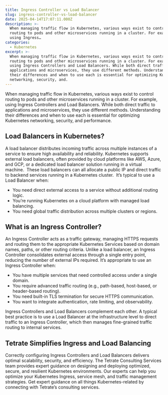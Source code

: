 ```yaml
---
title: Ingress Controller vs Load Balancer
slug: ingress-controller-vs-load-balancer
date: 2025-04-14T17:07:11.000Z
description: >-
  When managing traffic flow in Kubernetes, various ways exist to control
  routing to pods and other microservices running in a cluster. For example,
  using Ingress…
categories:
  - Kubernetes
excerpt: >-
  When managing traffic flow in Kubernetes, various ways exist to control
  routing to pods and other microservices running in a cluster. For example,
  using Ingress Controllers and Load Balancers. While both direct traffic to
  applications and microservices, they use different methods. Understanding
  their differences and when to use each is essential for optimizing Kubernetes
  networking, security, and.
---
```

When managing traffic flow in Kubernetes, various ways exist to control routing to pods and other microservices running in a cluster. For example, using Ingress Controllers and Load Balancers. While both direct traffic to applications and microservices, they use different methods. Understanding their differences and when to use each is essential for optimizing Kubernetes networking, security, and performance. 

## Load Balancers in Kubernetes?

A load balancer distributes incoming traffic across multiple instances of a service to ensure high availability and reliability. Kubernetes supports external load balancers, often provided by cloud platforms like AWS, Azure, and GCP, or a dedicated load balancer solution running in a virtual machine.  These load balancers can all allocate a public IP and direct traffic to backend services running in a Kubernetes cluster.  It’s typical to use a Load Balancer when:

*   You need direct external access to a service without additional routing logic.
*   You’re running Kubernetes on a cloud platform with managed load balancing.
*   You need global traffic distribution across multiple clusters or regions.

## What is an Ingress Controller?

An Ingress Controller acts as a traffic gateway, managing HTTPS requests and routing them to the appropriate Kubernetes Services based on domain names, paths, or other routing criteria. Unlike a load balancer, an Ingress Controller consolidates external access through a single entry point, reducing the number of external IPs required. It’s appropriate to use an Ingress Controller when:

*   You have multiple services that need controlled access under a single domain.
*   You require advanced traffic routing (e.g., path-based, host-based, or header-based routing).
*   You need built-in TLS termination for secure HTTPS communication.
*   You want to integrate authentication, rate limiting, and observability.

Ingress Controllers and Load Balancers complement each other. A typical best practice is to use a Load Balancer at the infrastructure level to direct traffic to an Ingress Controller, which then manages fine-grained traffic routing to internal services. 

## Tetrate Simplifies Ingress and Load Balancing

Correctly configuring Ingress Controllers and Load Balancers delivers optimal scalability, security, and efficiency. The Tetrate Consulting Services team provides expert guidance on designing and deploying optimized, secure, and resilient Kubernetes environments. Our experts can help you optimize your Kubernetes Ingress, service mesh, and traffic management strategies. Get expert guidance on all things Kubernetes-related by connecting with Tetrate’s consulting services.
